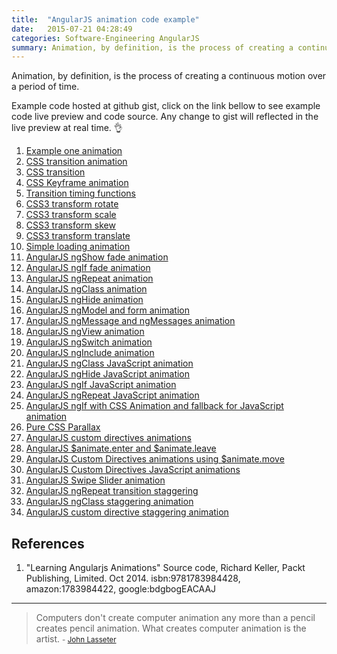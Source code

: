 ```yaml
---
title:  "AngularJS animation code example"
date:   2015-07-21 04:28:49
categories: Software-Engineering AngularJS
summary: Animation, by definition, is the process of creating a continuous motion over a period of time.
---
```


Animation, by definition, is the process of creating a continuous motion over a period of time. 

Example code hosted at github gist, click on the link bellow to see example code live preview and code source. Any change to gist will reflected in the live preview at real time. :ok_hand:

1. [Example one animation](http://bl.ocks.org/anonymoussc/6710e4e0f8d76f7f1796)
2. [CSS transition animation](http://bl.ocks.org/anonymoussc/2effcf00c77abb963010)
3. [CSS transition](http://bl.ocks.org/anonymoussc/f921291d7c982002958e)
4. [CSS Keyframe animation](http://bl.ocks.org/anonymoussc/a5625fbd2a7ef2cc91a8)
5. [Transition timing functions](http://bl.ocks.org/anonymoussc/9f7a93079efce4e6f3ba)
6. [CSS3 transform rotate](http://bl.ocks.org/anonymoussc/e28d9b51450eaf3deee6)
7. [CSS3 transform scale](http://bl.ocks.org/anonymoussc/e1617048503784c26507)
8. [CSS3 transform skew](http://bl.ocks.org/anonymoussc/d6c7e2833d5df94385e7)
9. [CSS3 transform translate](http://bl.ocks.org/anonymoussc/014badd68516d1e96b8d)
10. [Simple loading animation](http://bl.ocks.org/anonymoussc/169db6816c28b88bbd57)
11. [AngularJS ngShow fade animation](http://bl.ocks.org/anonymoussc/a4f57a4a9acd8f77b968)
12. [AngularJS ngIf fade animation](http://bl.ocks.org/anonymoussc/54b18d0b61bd5a607b33)
13. [AngularJS ngRepeat animation](http://bl.ocks.org/anonymoussc/5d8e69f468fbe4630885)
14. [AngularJS ngClass animation](http://bl.ocks.org/anonymoussc/a5c7a6a55542503a30d9)
15. [AngularJS ngHide animation](http://bl.ocks.org/anonymoussc/2ac60b409914dd831204)
16. [AngularJS ngModel and form animation](http://bl.ocks.org/anonymoussc/fdf9710cfe26b70a8243)
17. [AngularJS ngMessage and ngMessages animation](http://bl.ocks.org/anonymoussc/7303d327525e13353dcc)
18. [AngularJS ngView animation](http://bl.ocks.org/anonymoussc/8f27751471ab16adff5c)
19. [AngularJS ngSwitch animation](http://bl.ocks.org/anonymoussc/7cffd47a6f150d59677a)
20. [AngularJS ngInclude animation](http://bl.ocks.org/anonymoussc/068568708c415a8bec9c)
21. [AngularJS ngClass JavaScript animation](http://bl.ocks.org/anonymoussc/9d4520bda37410da704b)
22. [AngularJS ngHide JavaScript animation](http://bl.ocks.org/anonymoussc/217295b3266e7b2e87ae)
23. [AngularJS ngIf JavaScript animation](http://bl.ocks.org/anonymoussc/c9bd9b01a1a4d1c5b9e4)
24. [AngularJS ngRepeat JavaScript animation](http://bl.ocks.org/anonymoussc/1835b3d04f8baaf7d105)
25. [AngularJS ngIf with CSS Animation and fallback for JavaScript animation](http://bl.ocks.org/anonymoussc/3ab4d42c9ef6a79fffd4)
26. [Pure CSS Parallax](http://bl.ocks.org/anonymoussc/0b9401f4e9d57a2b8a70)
27. [AngularJS custom directives animations](http://bl.ocks.org/anonymoussc/0118f93d3a33e64978ab)
28. [AngularJS $animate.enter and $animate.leave](http://bl.ocks.org/anonymoussc/a7d98ac791db8c69a3cc)
29. [AngularJS Custom Directives animations using $animate.move](http://bl.ocks.org/anonymoussc/d01bc7411b13a10f6087)
30. [AngularJS Custom Directives JavaScript animations](http://bl.ocks.org/anonymoussc/315c5fa58d4a818e02e1)
31. [AngularJS Swipe Slider animation](http://bl.ocks.org/anonymoussc/4f30d2563f5524ff618d)
32. [AngularJS ngRepeat transition staggering](http://bl.ocks.org/anonymoussc/a4b3ea7bccfbadaea99f)
33. [AngularJS ngClass staggering animation](http://bl.ocks.org/anonymoussc/4e1bcc9570102c38e73b)
34. [AngularJS custom directive staggering animation](http://bl.ocks.org/anonymoussc/6dac76558acaa4a790e6)


## References

1. "Learning Angularjs Animations" Source code, Richard Keller, Packt Publishing, Limited. Oct 2014. isbn:9781783984428, amazon:1783984422, google:bdgbogEACAAJ 


---
> Computers don't create computer animation any more than a pencil creates pencil animation. What creates computer animation is the artist. 
> <small>- [John Lasseter](http://www.brainyquote.com/quotes/quotes/j/johnlasset597738.html)</small>
